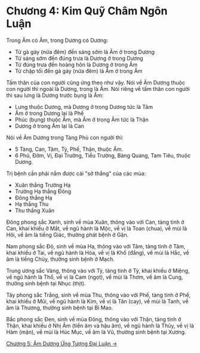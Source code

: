 # Chương 4: Kim Quỹ Châm Ngôn Luận

Trong Âm có Âm, trong Dương có Dương:

- Từ gà gáy (nửa đêm) đến sáng sớm là Âm ở trong Dương
- Từ sáng sớm đến đúng trưa là Dương ở trong Dương
- Từ đúng trưa đến hoàng hôn là Dương ở trong Âm
- Từ chập tối đến gà gáy (nửa đêm) là Âm ở trong Âm

Tấm thân của con người cũng ứng theo như vậy. Nói về Âm Dương thuộc con người
thì ngoài là Dương, trong là Âm. Nói riêng về tấm thân con người thì sau lưng là
Dương trước bụng là Âm:

- Lưng thuộc Dương, mà Dương ở trong Dương tức là Tâm
- Âm ở trong Dương lại là Phế
- Phúc (bụng) thuộc Âm, mà Âm ở trong Âm tức là Thận
- Dương ở trong Âm lại là Can

Nói về Âm Dương trong Tàng Phủ con người thì:

- 5 Tàng, Can, Tâm, Tỳ, Phế, Thận, thuộc Âm.
- 6 Phủ, Đởm, Vị, Đại Trường, Tiểu Trường, Bàng Quang, Tam Tiêu, thuộc Dương.

Trị bệnh cần phải nắm được cái "sở thắng" của các mùa:

- Xuân thắng Trường Hạ
- Trường Hạ thắng Đông
- Đông thắng Hạ
- Hạ thắng Thu
- Thu thắng Xuân

Đông phong sắc Xanh, sinh về mùa Xuân, thông vào với Can, tàng tinh ở Can, khai
khiếu ở Mắt, về ngũ hành là Mộc, về vị là Toan (chua), về mùi là Hôi, về âm là
tiếng Giác, thường phát bệnh ở Gân.

Nam phong sắc Đỏ, sinh về mùa Hạ, thông vào với Tâm, tàng tinh ở Tâm, khai khiếu
ở Tai, về ngũ hành là Hỏa, về vị là Khổ (đắng), về mùi là Hắc, về âm là tiếng
Chủy, thường sinh bệnh ở Mạch.

Trung ương sắc Vàng, thông vào với Tỳ, tàng tinh ở Tỳ, khai khiếu ở Miệng, về
ngũ hành là Thổ, về vị là Cam (ngọt), về mùi là Thơm, về âm là Cung, thường sinh
bệnh tại Nhục (thịt).

Tây phong sắc Trắng, sinh về mùa Thu, thông vào với Phế, tàng tinh ở Phế, khai
khiếu ở Mũi, về ngũ hành là Kim, về vị là Tân (cay), về mùi là Tanh, về âm là
Thương, thường sinh bệnh tại Bì Mao.

Bắc phong sắc Đen, sinh về mùa Đông, thông vào với Thận, tàng tinh ở Thận, khai
khiếu ở Nhị Âm (tiền âm và hậu âm), về ngũ hành là Thủy, về vị là Hàm (mặn), về
mùi là Húc Mục, về âm là Vũ, thường sinh bệnh tại Xương.

[Chương 5: Âm Dương Ứng Tượng Đại Luận &rarr;](https://github.com/thaicuc/sach-y-dich/blob/master/contents/05-am-duong-ung-tuong-dai-luan.md)
